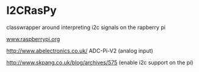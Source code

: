 I2CRasPy
========

classwrapper around interpreting i2c signals on the rapberry pi



www.raspberrypi.org

http://www.abelectronics.co.uk/ ADC-Pi-V2 (analog input)

http://www.skpang.co.uk/blog/archives/575 (enable i2c support on the pi)
